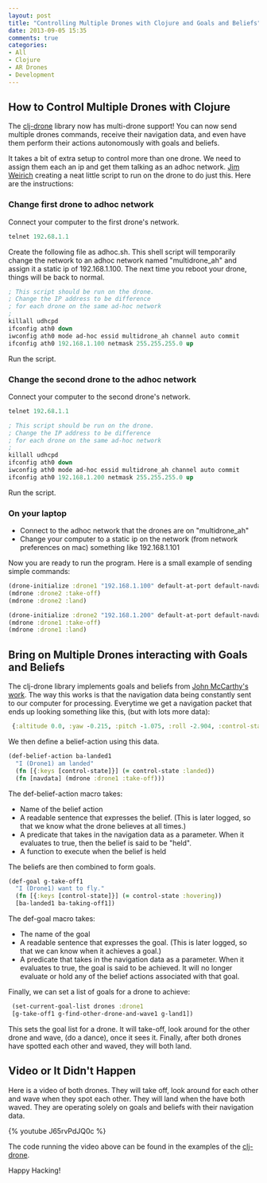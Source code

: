 ```yaml
---
layout: post
title: "Controlling Multiple Drones with Clojure and Goals and Beliefs"
date: 2013-09-05 15:35
comments: true
categories:
- All
- Clojure
- AR Drones
- Development
---
```


## How to Control Multiple Drones with Clojure

The [clj-drone](https://github.com/gigasquid/clj-drone) library now
has multi-drone support!  You can now send multiple drones commands,
receive their navigation data, and even have them perform their
actions autonomously with goals and beliefs.

It takes a bit of extra setup to control more than one drone. We need to assign them each an
ip and get them talking as an adhoc network.
[Jim Weirich](https://twitter.com/jimweirich) creating a neat little
script to run on the drone to do just this.  Here are the
instructions:

### Change first drone to adhoc network
Connect your computer to the first drone's network.

```clojure
telnet 192.68.1.1
````

Create the following file as adhoc.sh.  This shell script will
temporarily change the network to an adhoc network named
"multidrone_ah" and assign it a static ip of 192.168.1.100.
The next time you reboot your drone, things will be back to normal.

```clojure
; This script should be run on the drone.
; Change the IP address to be difference
; for each drone on the same ad-hoc network
;
killall udhcpd
ifconfig ath0 down
iwconfig ath0 mode ad-hoc essid multidrone_ah channel auto commit
ifconfig ath0 192.168.1.100 netmask 255.255.255.0 up
````

Run the script.

### Change the second drone to the adhoc network

Connect your computer to the second drone's network.

```clojure
telnet 192.68.1.1
````

```clojure
; This script should be run on the drone.
; Change the IP address to be difference
; for each drone on the same ad-hoc network
;
killall udhcpd
ifconfig ath0 down
iwconfig ath0 mode ad-hoc essid multidrone_ah channel auto commit
ifconfig ath0 192.168.1.200 netmask 255.255.255.0 up
````

Run the script.

### On your laptop

- Connect to the adhoc network that the drones are on "multidrone_ah"
- Change your computer to a static ip on the network (from network
  preferences on mac) something like 192.168.1.101


Now you are ready to run the program.  Here is a small example of
sending simple commands:

```clojure
(drone-initialize :drone1 "192.168.1.100" default-at-port default-navdata-port)
(mdrone :drone2 :take-off)
(mdrone :drone2 :land)

(drone-initialize :drone2 "192.168.1.200" default-at-port default-navdata-port)
(mdrone :drone1 :take-off)
(mdrone :drone1 :land)
````
## Bring on Multiple Drones interacting with Goals and Beliefs

The clj-drone library implements goals and beliefs from [John
McCarthy's work](http://localhost:4000/blog/2012/09/20/7-john-mccarthy-papers-in-7-weeks-1/).
The way this works is that the navigation data being constantly sent
to our computer for processing.  Everytime we get a navigation packet
that ends up looking something like this, (but with lots more data):

```clojure
 {:altitude 0.0, :yaw -0.215, :pitch -1.075, :roll -2.904, :control-state :landed, :communication :ok, :com-watchdog :ok, :seq-num 870}
````

We then define a belief-action using this data.

```clojure
(def-belief-action ba-landed1
  "I (Drone1) am landed"
  (fn [{:keys [control-state]}] (= control-state :landed))
  (fn [navdata] (mdrone :drone1 :take-off)))
````

The def-belief-action macro takes:

* Name of the belief action
* A readable sentence that expresses the belief.  (This is later
  logged, so that we know what the drone believes at all times.)
* A predicate that takes in the navigation data as a parameter.  When
  it evaluates to true, then the belief is said to be "held".
* A function to execute when the belief is held

The beliefs are then combined to form goals.

```clojure
(def-goal g-take-off1
  "I (Drone1) want to fly."
  (fn [{:keys [control-state]}] (= control-state :hovering))
  [ba-landed1 ba-taking-off1])
````

The def-goal macro takes:

* The name of the goal
* A readable sentence that expresses the goal. (This is later logged,
  so that we can know when it achieves a goal.)
* A predicate that takes in the navigation data as a parameter.  When
  it evaluates to true, the goal is said to be achieved.  It will no
  longer evaluate or hold any of the belief actions associated with
  that goal.

Finally, we can set a list of goals for a drone to achieve:

```clojure
 (set-current-goal-list drones :drone1
 [g-take-off1 g-find-other-drone-and-wave1 g-land1])
```

This sets the goal list for a drone.  It will take-off, look around
for the other drone and wave, (do a dance), once it sees it.  Finally,
after both drones have spotted each other and waved, they will both
land.

## Video or It Didn't Happen

Here is a video of both drones.  They will take off, look around for
each other and wave when they spot each other.  They will land when
the have both waved.  They are operating solely on goals and beliefs
with their navigation data.

{% youtube J65rvPdJQ0c %}


The code running the video above can be found in the examples of the
[clj-drone](https://github.com/gigasquid/clj-drone/tree/master/examples).

Happy Hacking!

